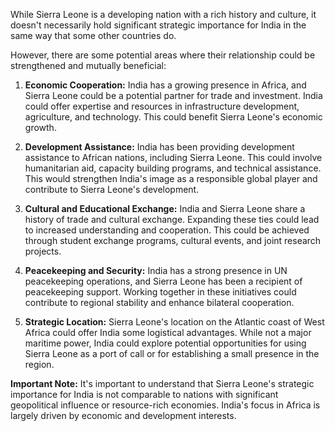 While Sierra Leone is a developing nation with a rich history and culture, it doesn't necessarily hold significant strategic importance for India in the same way that some other countries do. 

However, there are some potential areas where their relationship could be strengthened and mutually beneficial:

1. **Economic Cooperation:** India has a growing presence in Africa, and Sierra Leone could be a potential partner for trade and investment. India could offer expertise and resources in infrastructure development, agriculture, and technology. This could benefit Sierra Leone's economic growth.

2. **Development Assistance:** India has been providing development assistance to African nations, including Sierra Leone. This could involve humanitarian aid, capacity building programs, and technical assistance. This would strengthen India's image as a responsible global player and contribute to Sierra Leone's development.

3. **Cultural and Educational Exchange:** India and Sierra Leone share a history of trade and cultural exchange. Expanding these ties could lead to increased understanding and cooperation. This could be achieved through student exchange programs, cultural events, and joint research projects.

4. **Peacekeeping and Security:** India has a strong presence in UN peacekeeping operations, and Sierra Leone has been a recipient of peacekeeping support. Working together in these initiatives could contribute to regional stability and enhance bilateral cooperation.

5. **Strategic Location:** Sierra Leone's location on the Atlantic coast of West Africa could offer India some logistical advantages. While not a major maritime power, India could explore potential opportunities for using Sierra Leone as a port of call or for establishing a small presence in the region. 

**Important Note:** It's important to understand that Sierra Leone's strategic importance for India is not comparable to nations with significant geopolitical influence or resource-rich economies. India's focus in Africa is largely driven by economic and development interests. 

